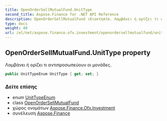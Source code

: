 ```yaml
---
title: OpenOrderSellMutualFund.UnitType
second_title: Aspose.Finance for .NET API Reference
description: OpenOrderSellMutualFund ιδιοκτησία. Λαμβάνει ή ορίζει τι αντιπροσωπεύουν οι μονάδες.
type: docs
weight: 40
url: /el/net/aspose.finance.ofx.investment/openordersellmutualfund/unittype/
---
```

## OpenOrderSellMutualFund.UnitType property

Λαμβάνει ή ορίζει τι αντιπροσωπεύουν οι μονάδες.

```csharp
public UnitTypeEnum UnitType { get; set; }
```

### Δείτε επίσης

* enum [UnitTypeEnum](../../unittypeenum/)
* class [OpenOrderSellMutualFund](../)
* χώρος ονομάτων [Aspose.Finance.Ofx.Investment](../../openordersellmutualfund/)
* συνέλευση [Aspose.Finance](../../../)


